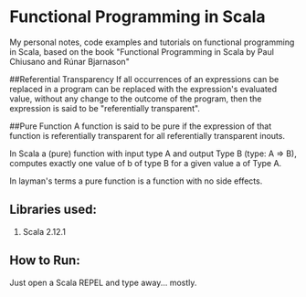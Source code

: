 # Functional Programming in Scala
My personal notes, code examples and tutorials on functional programming in Scala, based on the book "Functional Programming in Scala by Paul Chiusano and Rúnar Bjarnason" 

##Referential Transparency
If all occurrences of an expressions can be replaced in a program can be replaced with the expression's evaluated value, without any change to the outcome of the program, then the expression is said to be "referentially transparent".

##Pure Function
A function is said to be pure if the expression of that function is referentially transparent for all referentially transparent inouts.

In Scala a (pure) function with input type A and output Type B (type: A => B), computes exactly one value of b of type B for a given value a of Type A.

In layman's terms a pure function is a function with no side effects.


## Libraries used:
1. Scala 2.12.1

## How to Run:
Just open a Scala REPEL and type away... mostly.